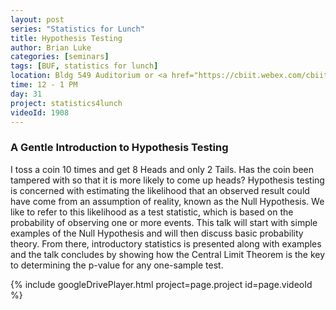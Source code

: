 ```yaml
---
layout: post
series: "Statistics for Lunch"
title: Hypothesis Testing
author: Brian Luke
categories: [seminars]
tags: [BUF, statistics for lunch]
location: Bldg 549 Auditorium or <a href="https://cbiit.webex.com/cbiit/j.php?MTID=m58416cd22d072aa44cc9ab5e90fc9eab">WebEx</a>
time: 12 - 1 PM
day: 31
project: statistics4lunch
videoId: 1908
---
```


### A Gentle Introduction to Hypothesis Testing

I toss a coin 10 times and get 8 Heads and only 2 Tails.  Has the coin been tampered with so that it is more likely to come up heads?
Hypothesis testing is concerned with estimating the likelihood that an observed result could have come from an assumption of reality, known as the Null Hypothesis.  We like to refer to this likelihood as a test statistic, which is based on the probability of observing one or more events.  This talk will start with simple examples of the Null Hypothesis and will then discuss basic probability theory.  From there, introductory statistics is presented along with examples and the talk concludes by showing how the Central Limit Theorem is the key to determining the p-value for any one-sample test.

{% include googleDrivePlayer.html project=page.project id=page.videoId %}